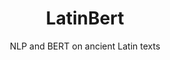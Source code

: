 ---
title: "LatinBert"
subtitle: "NLP and BERT on ancient Latin texts"
categories:
  - project
tags:
  - NLP
cover-img: ../assets/img/latin.jpeg

---